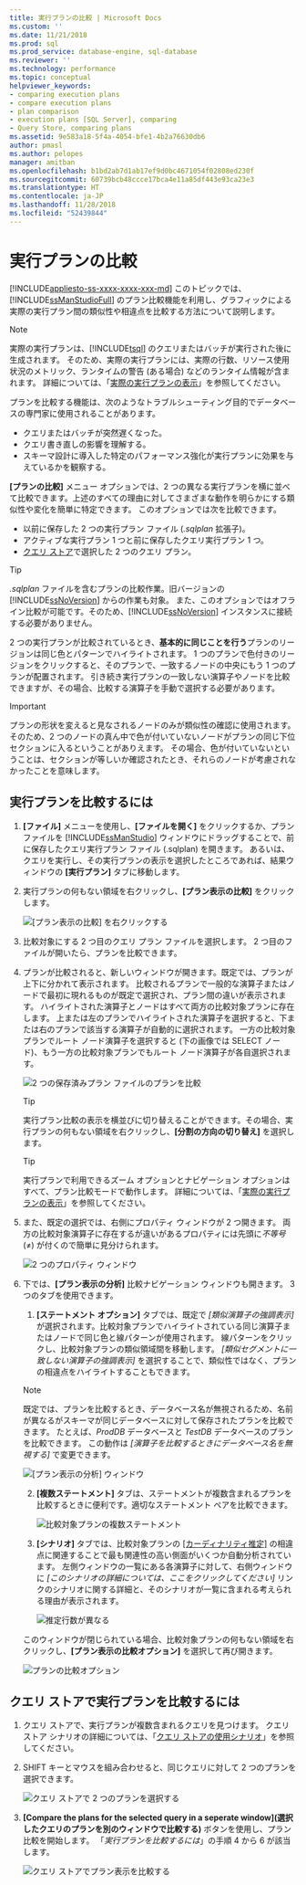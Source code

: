 ```yaml
---
title: 実行プランの比較 | Microsoft Docs
ms.custom: ''
ms.date: 11/21/2018
ms.prod: sql
ms.prod_service: database-engine, sql-database
ms.reviewer: ''
ms.technology: performance
ms.topic: conceptual
helpviewer_keywords:
- comparing execution plans
- compare execution plans
- plan comparison
- execution plans [SQL Server], comparing
- Query Store, comparing plans
ms.assetid: 9e583a18-5f4a-4054-bfe1-4b2a76630db6
author: pmasl
ms.author: pelopes
manager: amitban
ms.openlocfilehash: b1bd2ab7d1ab17ef9d0bc4671054f02808ed230f
ms.sourcegitcommit: 60739bcb48ccce17bca4e11a85df443e93ca23e3
ms.translationtype: HT
ms.contentlocale: ja-JP
ms.lasthandoff: 11/28/2018
ms.locfileid: "52439844"
---
```

# <a name="compare-execution-plans"></a>実行プランの比較
[!INCLUDE[appliesto-ss-xxxx-xxxx-xxx-md](../../includes/appliesto-ss-xxxx-xxxx-xxx-md.md)]
このトピックでは、[!INCLUDE[ssManStudioFull](../../includes/ssmanstudiofull-md.md)] のプラン比較機能を利用し、グラフィックによる実際の実行プラン間の類似性や相違点を比較する方法について説明します。 
  
> [!NOTE]
> 実際の実行プランは、[!INCLUDE[tsql](../../includes/tsql-md.md)] のクエリまたはバッチが実行された後に生成されます。 そのため、実際の実行プランには、実際の行数、リソース使用状況のメトリック、ランタイムの警告 (ある場合) などのランタイム情報が含まれます。 詳細については、「[実際の実行プランの表示](../../relational-databases/performance/display-an-actual-execution-plan.md)」を参照してください。
  
プランを比較する機能は、次のようなトラブルシューティング目的でデータベースの専門家に使用されることがあります。
-   クエリまたはバッチが突然遅くなった。
-   クエリ書き直しの影響を理解する。
-   スキーマ設計に導入した特定のパフォーマンス強化が実行プランに効果を与えているかを観察する。  
 
**[プランの比較]** メニュー オプションでは、2 つの異なる実行プランを横に並べて比較できます。上述のすべての理由に対してさまざまな動作を明らかにする類似性や変化を簡単に特定できます。 このオプションでは次を比較できます。
- 以前に保存した 2 つの実行プラン ファイル (*.sqlplan* 拡張子)。
- アクティブな実行プラン 1 つと前に保存したクエリ実行プラン 1 つ。
- [クエリ ストア](../../relational-databases/performance/monitoring-performance-by-using-the-query-store.md)で選択した 2 つのクエリ プラン。

> [!TIP]
> *.sqlplan* ファイルを含むプランの比較作業。旧バージョンの [!INCLUDE[ssNoVersion](../../includes/ssnoversion-md.md)] からの作業も対象。 また、このオプションではオフライン比較が可能です。そのため、[!INCLUDE[ssNoVersion](../../includes/ssnoversion-md.md)] インスタンスに接続する必要がありません。 

2 つの実行プランが比較されているとき、**基本的に同じことを行う**プランのリージョンは同じ色とパターンでハイライトされます。 1 つのプランで色付きのリージョンをクリックすると、そのプランで、一致するノードの中央にもう 1 つのプランが配置されます。 引き続き実行プランの一致しない演算子やノードを比較できますが、その場合、比較する演算子を手動で選択する必要があります。

> [!IMPORTANT]
> プランの形状を変えると見なされるノードのみが類似性の確認に使用されます。 そのため、2 つのノードの真ん中で色が付いていないノードがプランの同じ下位セクションに入るということがありえます。 その場合、色が付いていないということは、セクションが等しいか確認されたとき、それらのノードが考慮されなかったことを意味します。
  
## <a name="to-compare-execution-plans"></a>実行プランを比較するには
  
1.  **[ファイル]** メニューを使用し、**[ファイルを開く]** をクリックするか、プラン ファイルを [!INCLUDE[ssManStudio](../../includes/ssManStudio-md.md)] ウィンドウにドラッグすることで、前に保存したクエリ実行プラン ファイル (.sqlplan) を開きます。 あるいは、クエリを実行し、その実行プランの表示を選択したところであれば、結果ウィンドウの **[実行プラン]** タブに移動します。 

2.  実行プランの何もない領域を右クリックし、**[プラン表示の比較]** をクリックします。 

    ![[プラン表示の比較] を右クリックする](../../relational-databases/performance/media/plancomparisonmenuoption.png "[プラン表示の比較] を右クリックする")   

3.  比較対象にする 2 つ目のクエリ プラン ファイルを選択します。 2 つ目のファイルが開いたら、プランを比較できます。

4.  プランが比較されると、新しいウィンドウが開きます。既定では、プランが上下に分かれて表示されます。 比較されるプランで一般的な演算子またはノードで最初に現れるものが既定で選択され、プラン間の違いが表示されます。 ハイライトされた演算子とノードはすべて両方の比較対象プランに存在します。 上または左のプランでハイライトされた演算子を選択すると、下または右のプランで該当する演算子が自動的に選択されます。 一方の比較対象プランでルート ノード演算子を選択すると (下の画像では SELECT ノード)、もう一方の比較対象プランでもルート ノード演算子が各自選択されます。

    ![2 つの保存済みプラン ファイルのプランを比較](../../relational-databases/performance/media/plancomparison-plans.png "2 つの保存済みプラン ファイルのプランを比較")  

     > [!TIP]
     > 実行プラン比較の表示を横並びに切り替えることができます。その場合、実行プランの何もない領域を右クリックし、**[分割の方向の切り替え]** を選択します。

     > [!TIP]
     > 実行プランで利用できるズーム オプションとナビゲーション オプションはすべて、プラン比較モードで動作します。 詳細については、「[実際の実行プランの表示](../../relational-databases/performance/display-an-actual-execution-plan.md)」を参照してください。

5.  また、既定の選択では、右側にプロパティ ウィンドウが 2 つ開きます。 両方の比較対象演算子に存在するが違いがあるプロパティには先頭に*不等号* (≠) が付くので簡単に見分けられます。

    ![2 つのプロパティ ウィンドウ](../../relational-databases/performance/media/plancomparison-properties.png "2 つのプロパティ ウィンドウ")  

6.  下では、**[プラン表示の分析]** 比較ナビゲーション ウィンドウも開きます。 3 つのタブを使用できます。

    1.  **[ステートメント オプション]** タブでは、既定で *[類似演算子の強調表示]* が選択されます。比較対象プランでハイライトされている同じ演算子またはノードで同じ色と線パターンが使用されます。 線パターンをクリックし、比較対象プランの類似領域間を移動します。 *[類似セグメントに一致しない演算子の強調表示]* を選択することで、類似性ではなく、プランの相違点をハイライトすることもできます。 
    
       > [!NOTE]
       > 既定では、プランを比較するとき、データベース名が無視されるため、名前が異なるがスキーマが同じデータベースに対して保存されたプランを比較できます。 たとえば、*ProdDB* データベースと *TestDB* データベースのプランを比較できます。 この動作は *[演算子を比較するときにデータベース名を無視する]* で変更できます。

       ![[プラン表示の分析] ウィンドウ](../../relational-databases/performance/media/plancomparison-analysis.png "[プラン表示の分析] ウィンドウ") 

    2.  **[複数ステートメント]** タブは、ステートメントが複数含まれるプランを比較するときに便利です。適切なステートメント ペアを比較できます。

        ![比較対象プランの複数ステートメント](../../relational-databases/performance/media/plancomparison-multiple.png "比較対象プランの複数ステートメント")  

    3.  **[シナリオ]** タブでは、比較対象プランの [[カーディナリティ推定]](../../relational-databases/performance/cardinality-estimation-sql-server.md) の相違点に関連することで最も関連性の高い側面がいくつか自動分析されています。 左側ウィンドウの一覧にある各演算子に対して、右側ウィンドウに *[このシナリオの詳細については、ここをクリックしてください]* リンクのシナリオに関する詳細と、そのシナリオが一覧に含まれる考えられる理由が表示されます。 

        ![推定行数が異なる](../../relational-databases/performance/media/plancomparison-scenarios.png "推定行数が異なる")  

    このウィンドウが閉じられている場合、比較対象プランの何もない領域を右クリックし、**[プラン表示の比較オプション]** を選択して再び開きます。

    ![プランの比較オプション](../../relational-databases/performance/media/plancomparison-options.png "プランの比較オプション")  

## <a name="to-compare-execution-plans-in-query-store"></a>クエリ ストアで実行プランを比較するには

1.  クエリ ストアで、実行プランが複数含まれるクエリを見つけます。 クエリ ストア シナリオの詳細については、「[クエリ ストアの使用シナリオ](../../relational-databases/performance/query-store-usage-scenarios.md#identify-and-tune-top-resource-consuming-queries)」を参照してください。

2.  SHIFT キーとマウスを組み合わせると、同じクエリに対して 2 つのプランを選択できます。 

    ![クエリ ストアで 2 つのプランを選択する](../../relational-databases/performance/media/plancomparison-querystore.png "クエリ ストアで 2 つのプランを選択する")   

3.  **[Compare the plans for the selected query in a seperate window]\(選択したクエリのプランを別のウィンドウで比較する\)** ボタンを使用し、プラン比較を開始します。 「*実行プランを比較するには*」の手順 4 から 6 が該当します。 

    ![クエリ ストアでプラン表示を比較する](../../relational-databases/performance/media/plancomparison-querystoreoption.png "クエリ ストアでプラン表示を比較する") 
